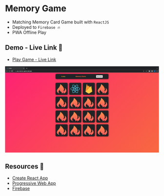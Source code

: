 # Memory Game 
- Matching Memory Card Game built with `ReactJS` 
- Deployed to `Firebase 🔥` 
- PWA Offline Play

## Demo - Live Link 🔗
* [Play Game - Live Link](https://pwa-memory-game.web.app/)

![screenshot](/public/assets/screenshot.png)

## Resources 🧠
* [Create React App](https://create-react-app.dev/)
* [Progressive Web App](https://create-react-app.dev/docs/making-a-progressive-web-app/)
* [Firebase](https://firebase.google.com/)